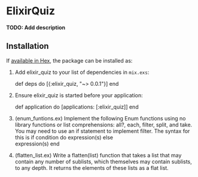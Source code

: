 # ElixirQuiz

**TODO: Add description**

## Installation

If [available in Hex](https://hex.pm/docs/publish), the package can be installed as:

  1. Add elixir_quiz to your list of dependencies in `mix.exs`:

        def deps do
          [{:elixir_quiz, "~> 0.0.1"}]
        end

  2. Ensure elixir_quiz is started before your application:

        def application do
          [applications: [:elixir_quiz]]
        end

1. (enum_funtions.ex) Implement the following Enum functions using no library functions or list comprehensions: all?, each, filter, split, and take. You may need to use an if statement to implement filter. The syntax for this is
    if condition do
      expression(s)
    else         
      expression(s)
    end

2. (flatten_list.ex) Write a flatten(list) function that takes a list that may contain any number of sublists, which themselves may contain sublists, to any depth. It returns the elements of these lists as a flat list.
